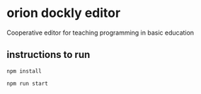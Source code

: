 # orion dockly editor 

Cooperative editor for teaching programming in basic education

## instructions to run

    npm install

    npm run start